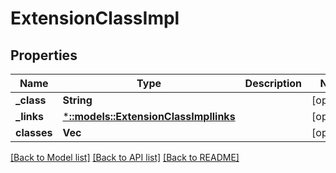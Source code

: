 # ExtensionClassImpl

## Properties
Name | Type | Description | Notes
------------ | ------------- | ------------- | -------------
**_class** | **String** |  | [optional] 
**_links** | [***::models::ExtensionClassImpllinks**](ExtensionClassImpllinks.md) |  | [optional] 
**classes** | **Vec<String>** |  | [optional] 

[[Back to Model list]](../README.md#documentation-for-models) [[Back to API list]](../README.md#documentation-for-api-endpoints) [[Back to README]](../README.md)


